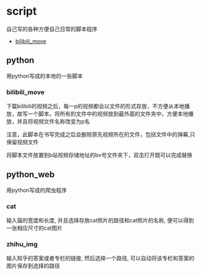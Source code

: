 # script
自己写的各种方便自己日常的脚本程序


<!-- vim-markdown-toc Marked -->

* [bilibili_move](#bilibili_move)

<!-- vim-markdown-toc -->

## python

用python写成的本地的一些脚本

### bilibili_move

下载bilibili的视频之后，每一p的视频都会以文件的形式存放，不方便从本地播放，故写一个脚本，将所有的文件中的视频放到最外面的文件夹中，方便本地播放，并且将视频文件名称改变为p名

注意，此脚本在书写完成之后会删除原先视频所在的文件，包括文件中的弹幕,只保留视频文件

将脚本文件放置到b站视频存储地址的bv号文件夹下，双击打开既可以完成替换



## python_web

用python写成的爬虫程序

### cat

输入猫的宽度和长度, 并且选择存放cat照片的路径和cat照片的名称, 便可以得到一张相应尺寸的cat图片

### zhihu_img

输入知乎的答案或者专栏的链接, 然后选择一个路径, 可以自动将该专栏和答案的图片保存到选择的路径